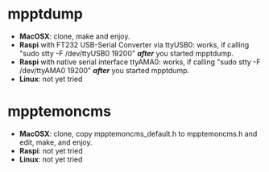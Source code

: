 mpptdump
========
* **MacOSX**: clone, make and enjoy.
* **Raspi** with FT232 USB-Serial Converter via ttyUSB0: works, if calling "sudo stty -F /dev/ttyUSB0 19200" ***after*** you started mpptdump.
* **Raspi** with native serial interface ttyAMA0: works, if calling "sudo stty -F /dev/ttyAMA0 19200" ***after*** you started mpptdump.
* **Linux**: not yet tried

mpptemoncms
===========
* **MacOSX**: clone, copy mpptemoncms_default.h to mpptemoncms.h and edit, make, and enjoy.
* **Raspi**: not yet tried
* **Linux**: not yet tried
